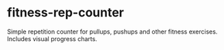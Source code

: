 # fitness-rep-counter
Simple repetition counter for pullups, pushups and other fitness exercises. Includes visual progress charts.